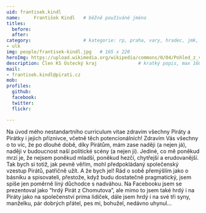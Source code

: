 ```yaml
---
uid: frantisek.kindl
name:     František Kindl  	# běžně používáné jméno
titles:
  before: 
  after:
category:                 	# kategorie: rp, praha, vary, hradec, jmk, senat
- ulk
img: people/frantisek-kindl.jpg   # 165 x 220
heroImg: https://upload.wikimedia.org/wikipedia/commons/0/04/Pohled_z_vyhl%C3%ADdky_Skály_na_Úst%C3%AD_nad_Labem%2C_05-2013.JPG
description: Člen KS Ústecký kraj            	# kratký popis, max 160 znaků
mail:
- frantisek.kindl@pirati.cz
mob:
profiles:
  github: 
  facebook: 
  twitter: 
  flickr:

---
```

 Na úvod mého nestandartního curriculum vitae zdravím všechny Piráty a Pirátky i jejich příznivce, včetně těch potencionálních! Zdravím Vás všechny o to víc, že po dlouhé době, díky Pirátům, mám zase naději (a nejen já), naději v budoucnost naší politické scény (a nejen ji). Jediné, co mě poněkud mrzí je, že nejsem poněkud mladší, poněkud hezčí, chytřejší a erudovanější. Tak bych si totiž, jak pevně věřím, mohl předpokládaný společenský vzestup Pirátů, patřičně užít. A že bych jel!
 Rád o sobě přemýšlím jako o básníku a spisovateli, přestože, když budu dostatečně pragmatický, jsem spíše jen poměrně líný důchodce s nadváhou. Na Facebooku jsem se prezentoval jako “hrdý Pirát z Chomutova”, ale mimo to jsem také hrdý i na Piráty jako na společenství prima lidiček, dále jsem hrdý i na své tři syny, manželku, pár dobrých přátel, pes mi, bohužel, nedávno uhynul...

